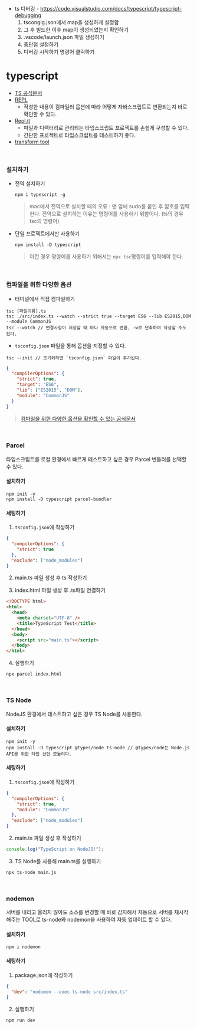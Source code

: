 - ts 디버깅 - https://code.visualstudio.com/docs/typescript/typescript-debugging
  1. tscongig.json에서 map을 생성하게 설정함
  2. 그 후 빌드한 이후 map이 생성되었는지 확인하기
  3. .vscode/launch.json 파일 생성하기
  4. 중단점 설정하기
  5. 디버깅 시작하기 명령어 클릭하기

# typescript

- [TS 공식문서](https://www.typescriptlang.org/ko/)
- [REPL](https://www.typescriptlang.org/play/index.html)
  - 작성한 내용이 컴파일러 옵션에 따라 어떻게 자바스크립트로 변환되는지 바로 확인할 수 있다.
- [Repl.it](https://replit.com/languages/typescript)
  - 파일과 디렉터리로 관리되는 타입스크립트 프로젝트를 손쉽게 구성할 수 있다.
  - 간단한 프로젝트로 타입스크립트를 테스트하기 좋다.
- [transform tool](https://transform.tools/json-to-typescript)

<br/>

### 설치하기

- 전역 설치하기

  `npm i typescript -g`

  > mac에서 전역으로 설치할 때의 오류 : 맨 앞에 sudo를 붙인 후 암호를 입력한다. 전역으로 설치하는 이유는 명령어를 사용하기 위함이다. (ts의 경우 tsc의 명령어)

- 단일 프로젝트에서만 사용하기

  `npm install -D typescript`

  > 이런 경우 명령어를 사용하기 위해서는 `npx tsc`명령어를 입력해야 한다.

<br/>

### 컴파일을 위한 다양한 옵션

- 터미널에서 직접 컴파일하기

```console
tsc [파일이름].ts
tsc ./src/index.ts --watch --strict true --target ES6 --lib ES2015,DOM --module CommonJS
tsc --watch // 변경사항이 저장할 때 마다 자동으로 변환, -w로 단축하여 작성할 수도 있다.
```

- `tsconfig.json` 파일을 통해 옵션을 지정할 수 있다.

```console
tsc --init // 초기화하면 `tsconfig.json` 파일이 추가된다.
```

```json
{
  "compilerOptions": {
    "strict": true,
    "target": "ES6",
    "lib": ["ES2015", "DOM"],
    "module": "CommonJS"
  }
}
```

> [컴파일을 위한 다양한 옵션을 확인할 수 있는 공식문서](https://www.typescriptlang.org/docs/handbook/compiler-options.html)

<br/>

### Parcel

타입스크립트를 로컬 환경에서 빠르게 테스트하고 싶은 경우 Parcel 번들러를 선택할 수 있다.

#### 설치하기

```console
npm init -y
npm install -D typescript parcel-bundler
```

#### 세팅하기

1. `tsconfig.json`에 작성하기

```json
{
  "compilerOptions": {
    "strict": true
  },
  "exclude": ["node_modules"]
}
```

2. main.ts 파일 생성 후 ts 작성하기

3. index.html 파일 생성 후 .ts파일 연결하기

```html
<!DOCTYPE html>
<html>
  <head>
    <meta charset="UTF-8" />
    <title>TypeScript Test</title>
  </head>
  <body>
    <script src="main.ts"></script>
  </body>
</html>
```

4. 실행하기

```console
npx parcel index.html
```

<br/>

### TS Node

NodeJS 환경에서 테스트하고 싶은 경우 TS Node를 사용한다.

#### 설치하기

```console
npm init -y
npm install -D typescript @types/node ts-node // @types/node는 Node.js API를 위한 타입 선언 모듈이다.
```

#### 세팅하기

1. `tsconfig.json`에 작성하기

```json
{
  "compilerOptions": {
    "strict": true,
    "module": "CommonJS"
  },
  "exclude": ["node_modules"]
}
```

2. main.ts 파일 생성 후 작성하기

```js
console.log("TypeScript on NodeJS!");
```

3. TS Node를 사용해 main.ts를 실행하기

```shell
npx ts-node main.js
```

<br/>

### nodemon

서버를 내리고 올리지 않아도 소스를 변경할 때 바로 감지해서 자동으로 서버를 재시작 해주는 TOOL로 ts-node와 nodemon을 사용하여 자동 업데이트 할 수 있다.

#### 설치하기

```console
npm i nodemon
```

#### 세팅하기

1. package.json에 작성하기

```json
{
  "dev": "nodemon --exec ts-node src/index.ts"
}
```

2. 실행하기

```console
npm run dev
```

<br/>
